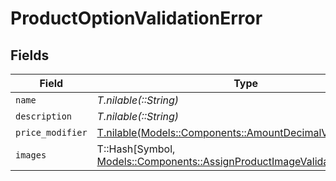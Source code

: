 # ProductOptionValidationError


## Fields

| Field                                                                                                                              | Type                                                                                                                               | Required                                                                                                                           | Description                                                                                                                        |
| ---------------------------------------------------------------------------------------------------------------------------------- | ---------------------------------------------------------------------------------------------------------------------------------- | ---------------------------------------------------------------------------------------------------------------------------------- | ---------------------------------------------------------------------------------------------------------------------------------- |
| `name`                                                                                                                             | *T.nilable(::String)*                                                                                                              | :heavy_minus_sign:                                                                                                                 | N/A                                                                                                                                |
| `description`                                                                                                                      | *T.nilable(::String)*                                                                                                              | :heavy_minus_sign:                                                                                                                 | N/A                                                                                                                                |
| `price_modifier`                                                                                                                   | [T.nilable(Models::Components::AmountDecimalValidationError)](../../models/shared/amountdecimalvalidationerror.md)                 | :heavy_minus_sign:                                                                                                                 | N/A                                                                                                                                |
| `images`                                                                                                                           | T::Hash[Symbol, [Models::Components::AssignProductImageValidationError](../../models/shared/assignproductimagevalidationerror.md)] | :heavy_minus_sign:                                                                                                                 | N/A                                                                                                                                |